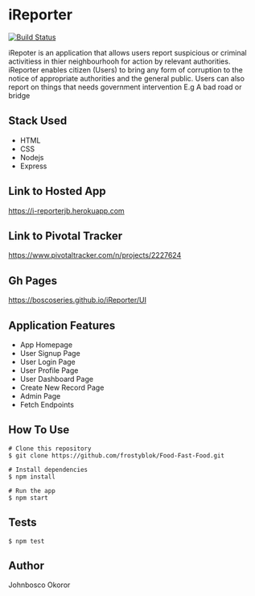 # iReporter

[![Build Status](https://travis-ci.org/boscoseries/iReporter.svg?branch=develop)](https://travis-ci.org/boscoseries/iReporter)


iRepoter is an application that allows users report suspicious or criminal activitiess in thier neighbourhooh for action by relevant authorities. iReporter enables citizen (Users) to bring any form of corruption to the notice of appropriate authorities and the general public. Users can also report on things that needs government intervention E.g A bad road or bridge

## Stack Used
- HTML
- CSS
- Nodejs
- Express


## Link to Hosted App
https://i-reporterjb.herokuapp.com

## Link to Pivotal Tracker
https://www.pivotaltracker.com/n/projects/2227624

## Gh Pages
https://boscoseries.github.io/iReporter/UI

## Application Features
* App Homepage
* User Signup Page
* User Login Page
* User Profile Page
* User Dashboard Page
* Create New Record Page
* Admin Page
* Fetch Endpoints

## How To Use

    # Clone this repository
    $ git clone https://github.com/frostyblok/Food-Fast-Food.git

    # Install dependencies
    $ npm install

    # Run the app
    $ npm start

## Tests
    $ npm test


## Author
Johnbosco Okoror
